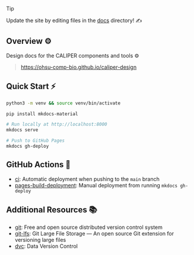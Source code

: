 > [!TIP]
> Update the site by editing files in the [docs](./docs) directory! ✍️

## Overview ⚙️

Design docs for the CALIPER components and tools ⚙️

> https://ohsu-comp-bio.github.io/caliper-design

## Quick Start ⚡

```sh
python3 -m venv && source venv/bin/activate

pip install mkdocs-material

# Run locally at http://localhost:8000
mkdocs serve

# Push to GitHub Pages
mkdocs gh-deploy
```

## GitHub Actions 🚀

- [ci](https://github.com/ohsu-comp-bio/caliper-design/actions/workflows/ci.yml): Automatic deployment when pushing to the `main` branch
- [pages-build-deployment](https://github.com/ohsu-comp-bio/caliper-design/actions/workflows/pages/pages-build-deployment): Manual deployment from running `mkdocs gh-deploy`

## Additional Resources 📚

- [git](https://git-scm.com/): Free and open source distributed version control system 
- [git-lfs](https://git-lfs.com/): Git Large File Storage — An open source Git extension for versioning large files
- [dvc](https://dvc.org/): Data Version Control
